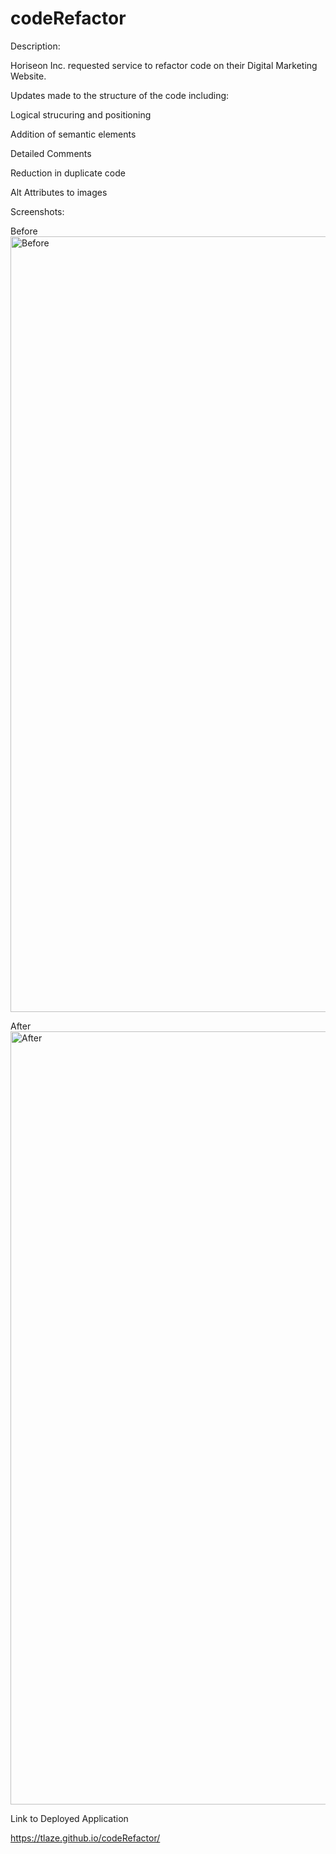 # codeRefactor

Description:

Horiseon Inc. requested service to refactor code on their Digital Marketing Website.

Updates made to the structure of the code including:

Logical strucuring and positioning

Addition of semantic elements

Detailed Comments

Reduction in duplicate code

Alt Attributes to images


Screenshots:

Before
<img width="1241" alt="Before" src="https://user-images.githubusercontent.com/47471193/132805372-0d360b32-2174-4b3b-a29d-844022d2f097.png">

After
<img width="1237" alt="After" src="https://user-images.githubusercontent.com/47471193/132805388-252d6c69-02db-426f-bb58-f75ea94be0dc.png">


Link to Deployed Application

https://tlaze.github.io/codeRefactor/

